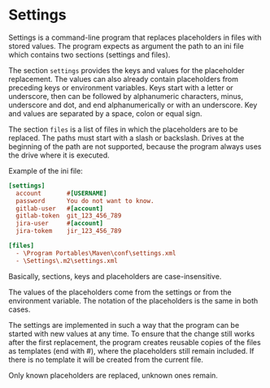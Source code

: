 # Settings
Settings is a command-line program that replaces placeholders in files with
stored values. The program expects as argument the path to an ini file which
contains two sections (settings and files).

The section `settings` provides the keys and values for the placeholder
replacement. The values can also already contain placeholders from preceding
keys or environment variables. Keys start with a letter or underscore, then can
be followed by alphanumeric characters, minus, underscore and dot, and end
alphanumerically or with an underscore. Key and values are separated by a
space, colon or equal sign.

The section `files` is a list of files in which the placeholders are to be
replaced. The paths must start with a slash or backslash. Drives at the
beginning of the path are not supported, because the program always uses the
drive where it is executed.

Example of the ini file:

```ini
[settings]
  account       #[USERNAME]
  password      You do not want to know.
  gitlab-user   #[account]
  gitlab-token  git_123_456_789
  jira-user     #[account] 
  jira-tokem    jir_123_456_789

[files]
  - \Program Portables\Maven\conf\settings.xml
  - \Settings\.m2\settings.xml
```

Basically, sections, keys and placeholders are case-insensitive.

The values of the placeholders come from the settings or from the environment
variable. The notation of the placeholders is the same in both cases.

The settings are implemented in such a way that the program can be started with
new values at any time. To ensure that the change still works after the first
replacement, the program creates reusable copies of the files as templates (end
with #), where the placeholders still remain included. If there is no template
it will be created from the current file.

Only known placeholders are replaced, unknown ones remain.
